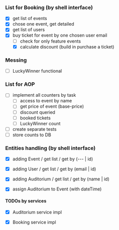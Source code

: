 
### List  for Booking (by shell interface)

- [x] get list of events
- [x] chose one event, get detailed
- [x] get list of users
- [x] buy ticket for event by one chosen user email
  - [ ] check for only feature events
  - [x] calculate discount (build in purchase a ticket)

### Messing
- [ ] LuckyWinner functional

### List for AOP

- [ ] implement all counters by task
  - [ ] access to event by name
  - [ ] get price of event (base-price)
  - [ ] discount queried
  - [ ] booked tickets
  - [ ] LuckyWinner count
- [ ] create separate tests
- [ ] store counts to DB

### Entities handling (by shell interface)

- [x] adding Event / get list / get by (--- | id)
- [x] adding User / get list / get by (email | id)
- [x] adding Auditorium / get list / get by (name | id)
- [x] assign Auditorium to Event (with dateTime)


#### TODOs by services

- [x] Auditorium service impl
- [x] Booking service impl
 